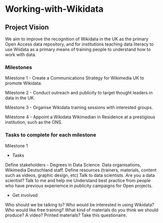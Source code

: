 # Working-with-Wikidata

## Project Vision

We aim to improve the recognition of Wikidata in the UK as the primary Open Access data repository, and for institutions teaching data
literacy to use Wiidata as a primary means of training people to understand how to work with data.

### Milestones

Milestone 1 - Create a Communications Strategy for Wikimedia UK to promote Wikidata.

Milestone 2 - Conduct outreach and publicity to target thought leaders in data in the UK.

Milestone 3 - Organise Wikidata training sessions with interested groups.

Milestone 4 - Appoint a Wikidata Wikimedian in Residence at a prestigious institution, such as the ONS.

### Tasks to complete for each milestone

Milestone 1

* Tasks

Define stakeholders - Degrees in Data Science. Data organisations, Wikimedia Deutschland staff.
Define resources (trainers, materials, content such as videos, graphic design, etc)
Talk to data scientists. Are you a data scientist? Talk to me and help me 
Understand best practice from people who have previous experiemce in publicity campaigns for Open projects.

* Get involved

Who should we be talking to? Who would be interested in using Wikidata? Who would like free training?
What kind of materials do you think we should produce? A video? Printed materials?
Take this questionaire.




